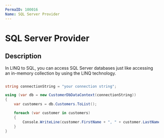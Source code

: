 ```yaml
---
PermaID: 100016
Name: SQL Server Provider
---
```


# SQL Server Provider

## Description

In LINQ to SQL, you can access SQL Server databases just like accessing an in-memory collection by using the LINQ technology.

```csharp

string connectionString = "your connection string";

using (var db = new CustomerDbDataContext(connectionString))
{
    var customers = db.Customers.ToList();

    foreach (var customer in customers)
    {
        Console.WriteLine(customer.FirstName + ", " + customer.LastName);
    }
}
```
